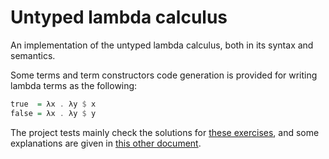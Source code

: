 # Untyped lambda calculus

An implementation of the untyped lambda calculus, both in its syntax and semantics.

Some terms and term constructors code generation is provided for writing lambda terms as the following:

```haskell
true  = λx . λy $ x
false = λx . λy $ y
```

The project tests mainly check the solutions for [these exercises](https://github.com/adrianen-ucm/formal-methods-exercises/blob/main/untyped-lambda-calculus/untyped-lambda-calculus.pdf), and some explanations are given in [this other document](https://github.com/adrianen-ucm/formal-methods-exercises/blob/main/haskell-lambda-calculus/haskell-lambda-calculus.pdf).
